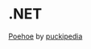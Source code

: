 .NET
===
[Poehoe](https://github.com/puckipedia/MagisterAPI) by [puckipedia](https://github.com/puckipedia)
